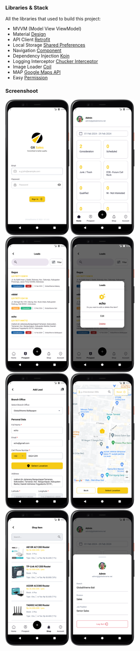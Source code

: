 ### Libraries & Stack

All the libraries that used to build this project:
* MVVM (Model View ViewModel)
* Material [Design](https://m3.material.io/)
* API Client [Retrofit](https://square.github.io/retrofit/)
* Local Storage [Shared Preferences](https://developer.android.com/jetpack/androidx/releases/room)
* Navigation [Component](https://developer.android.com/guide/navigation)
* Dependency Injection [Koin](https://insert-koin.io/)
* Logging Interceptor [Chucker Interceptor](https://github.com/ChuckerTeam/chucker)
* Image Loader [Coil](https://coil-kt.github.io/coil/)
* MAP [Google Maps API](https://developers.google.com/maps/documentation)
* Easy [Permission](https://github.com/vmadalin/easypermissions-ktx)

### Screenshoot

<img src="assets/login_screen.png" width="200"> <img src="assets/dashboard.png" width="200">  <img src="assets/prospect.png" width="200">
<img src="assets/dialog_update.png" width="200"> <img src="assets/detail_lead.png" width="200"> <img src="assets/maps.png" width="200">
<img src="assets/shop.png" width="200"> <img src="assets/logout.png" width="200">